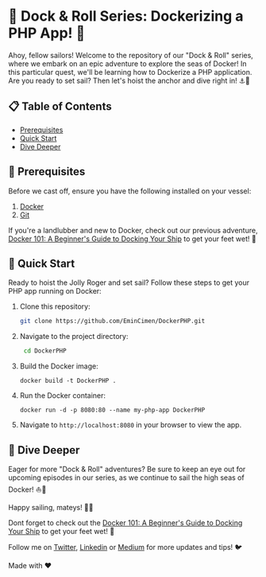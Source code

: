 # 🚀 Dock & Roll Series: Dockerizing a PHP App! 🐳

Ahoy, fellow sailors! Welcome to the repository of our "Dock & Roll" series, where we embark on an epic adventure to
explore the seas of Docker! In this particular quest, we'll be learning how to Dockerize a PHP application. Are you
ready to set sail? Then let's hoist the anchor and dive right in! ⚓️🌊

## 📋 Table of Contents

- [Prerequisites](#prerequisites)
- [Quick Start](#quick-start)
- [Dive Deeper](#dive-deeper)

## 🧰 Prerequisites

Before we cast off, ensure you have the following installed on your vessel:

1. [Docker](https://www.docker.com/get-started)
2. [Git](https://git-scm.com/book/en/v2/Getting-Started-Installing-Git)

If you're a landlubber and new to Docker, check out our previous
adventure, [Docker 101: A Beginner's Guide to Docking Your Ship](https://example.com/docker-101) to get your feet wet!
🌊

## 🚀 Quick Start

Ready to hoist the Jolly Roger and set sail? Follow these steps to get your PHP app running on Docker:

1. Clone this repository:
   ```bash
   git clone https://github.com/EminCimen/DockerPHP.git
   ```
2. Navigate to the project directory:
   ```bash
    cd DockerPHP
    ```
3. Build the Docker image:
    ```
   docker build -t DockerPHP .
   ```
4. Run the Docker container:
    ```
    docker run -d -p 8080:80 --name my-php-app DockerPHP
    ```
5. Navigate to `http://localhost:8080` in your browser to view the app.

## 🧐 Dive Deeper
Eager for more "Dock & Roll" adventures? Be sure to keep an eye out for upcoming episodes in our series, as we continue to sail the high seas of Docker! ⛵️🐬

Happy sailing, mateys! 🏴‍☠️

Dont forget to check out the [Docker 101: A Beginner's Guide to Docking Your Ship](https://medium.com/@emincimen/dock-roll-ep-1-docker-101-in-1-minute-835e2a2e5fd) to get your feet wet!
🌊

Follow me on [Twitter](https://twitter.com/CimenDev),
[Linkedin](https://www.linkedin.com/in/emincimen/) or
[Medium](https://medium.com/@emincimen) for more updates and tips! 🐦

Made with ❤️